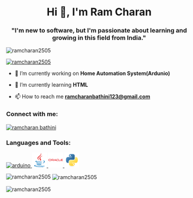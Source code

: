 <h1 align="center">Hi 👋, I'm Ram Charan</h1>
<h3 align="center">"I'm new to software, but I'm passionate about learning and growing in this field from India."</h3>

<p align="left"> <img src="https://komarev.com/ghpvc/?username=ramcharan2505&label=Profile%20views&color=0e75b6&style=flat" alt="ramcharan2505" /> </p>

<p align="left"> <a href="https://github.com/ryo-ma/github-profile-trophy"><img src="https://github-profile-trophy.vercel.app/?username=ramcharan2505" alt="ramcharan2505" /></a> </p>

- 🔭 I’m currently working on **Home Automation System(Ardunio)**

- 🌱 I’m currently learning **HTML**

- 📫 How to reach me **ramcharanbathini123@gmail.com**

<h3 align="left">Connect with me:</h3>
<p align="left">
<a href="https://linkedin.com/in/ramcharan bathini" target="blank"><img align="center" src="https://raw.githubusercontent.com/rahuldkjain/github-profile-readme-generator/master/src/images/icons/Social/linked-in-alt.svg" alt="ramcharan bathini" height="30" width="40" /></a>
</p>

<h3 align="left">Languages and Tools:</h3>
<p align="left"> <a href="https://www.arduino.cc/" target="_blank" rel="noreferrer"> <img src="https://cdn.worldvectorlogo.com/logos/arduino-1.svg" alt="arduino" width="40" height="40"/> </a> <a href="https://www.java.com" target="_blank" rel="noreferrer"> <img src="https://raw.githubusercontent.com/devicons/devicon/master/icons/java/java-original.svg" alt="java" width="40" height="40"/> </a> <a href="https://www.oracle.com/" target="_blank" rel="noreferrer"> <img src="https://raw.githubusercontent.com/devicons/devicon/master/icons/oracle/oracle-original.svg" alt="oracle" width="40" height="40"/> </a> <a href="https://www.python.org" target="_blank" rel="noreferrer"> <img src="https://raw.githubusercontent.com/devicons/devicon/master/icons/python/python-original.svg" alt="python" width="40" height="40"/> </a> </p>

<p><img align="left" src="https://github-readme-stats.vercel.app/api/top-langs?username=ramcharan2505&show_icons=true&locale=en&layout=compact" alt="ramcharan2505" /></p>

<p>&nbsp;<img align="center" src="https://github-readme-stats.vercel.app/api?username=ramcharan2505&show_icons=true&locale=en" alt="ramcharan2505" /></p>

<p><img align="center" src="https://github-readme-streak-stats.herokuapp.com/?user=ramcharan2505&" alt="ramcharan2505" /></p>
